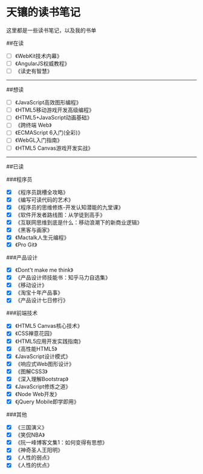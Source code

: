 天镶的读书笔记
==============

这里都是一些读书笔记，以及我的书单

##在读

-	[ ] 《WebKit技术内幕》
-	[ ] 《AngularJS权威教程》
-	[ ] 《读史有智慧》

---

##想读

-	[ ] 《JavaScript高效图形编程》
-	[ ] 《HTML5移动游戏开发高级编程》
-	[ ] 《HTML5+JavaScript动画基础》
-	[ ] 《跨终端 Web》
-	[ ] 《ECMAScript 6入门(全彩)》
-	[ ] 《WebGL入门指南》
-	[ ] 《HTML5 Canvas游戏开发实战》

---

##已读

###程序员

-	[x] 《程序员跳槽全攻略》
-	[x] 《编写可读代码的艺术》
-	[x] 《程序员的思维修炼-开发认知潜能的九堂课》
-	[x] 《软件开发者路线图：从学徒到高手》
-	[x] 《互联网思维到底是什么：移动浪潮下的新商业逻辑》
-	[x] 《黑客与画家》
-	[x] 《Mactalk人生元编程》
-	[x] 《Pro Git》

###产品设计

-	[x] 《Dont't make me think》
-	[x] 《产品设计师技能书：知乎马力自选集》
-	[x] 《移动设计》
-	[x] 《淘宝十年产品事》
-	[x] 《产品设计七日修行》

###前端技术

-	[x] 《HTML5 Canvas核心技术》
-	[x] 《CSS禅意花园》
-	[x] 《HTML5应用开发实践指南》
-	[x] 《高性能HTML5》
-	[x] 《JavaScript设计模式》
-	[x] 《响应式Web图形设计》
-	[x] 《图解CSS3》
-	[x] 《深入理解Bootstrap》
-	[x] 《JavaScript修炼之道》
-	[x] 《Node Web开发》
-	[x] 《jQuery Mobile即学即用》

###其他

-	[x] 《三国演义》
-	[x] 《笑侃NBA》
-	[x] 《阮一峰博客文集1：如何变得有思想》
-	[x] 《神奇圣人王阳明》
-	[x] 《人性的弱点》
-	[x] 《人性的优点》
